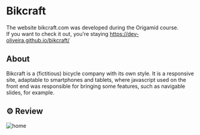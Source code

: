 # Bikcraft

The website bikcraft.com was developed during the Origamid course. <br>
If you want to check it out, you're staying https://dev-oliveira.github.io/bikcraft/

## About

Bikcraft is a (fictitious) bicycle company with its own style.
It is a responsive site, adaptable to smartphones and tablets, where javascript used on the front end was responsible for bringing some features, such as navigable slides, for example.

## ⚙️ Review

![home](./readmeGifs/home-e-bikeGit.gif)
